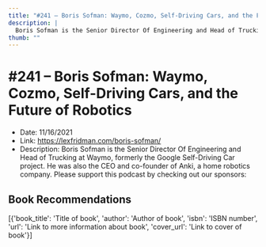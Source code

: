```yaml
---
title: "#241 – Boris Sofman: Waymo, Cozmo, Self-Driving Cars, and the Future of Robotics"
description: |
  Boris Sofman is the Senior Director Of Engineering and Head of Trucking at Waymo, formerly the Google Self-Driving Car project. He was also the CEO and co-founder of Anki, a home robotics company. Please support this podcast by checking out our sponsors:"
thumb: ""
---
```


# #241 – Boris Sofman: Waymo, Cozmo, Self-Driving Cars, and the Future of Robotics

  - Date: 11/16/2021
  - Link: https://lexfridman.com/boris-sofman/
  - Description: Boris Sofman is the Senior Director Of Engineering and Head of Trucking at Waymo, formerly the Google Self-Driving Car project. He was also the CEO and co-founder of Anki, a home robotics company. Please support this podcast by checking out our sponsors:

## Book Recommendations

[{'book_title': 'Title of book', 'author': 'Author of book', 'isbn': 'ISBN number', 'url': 'Link to more information about book', 'cover_url': 'Link to cover of book'}]